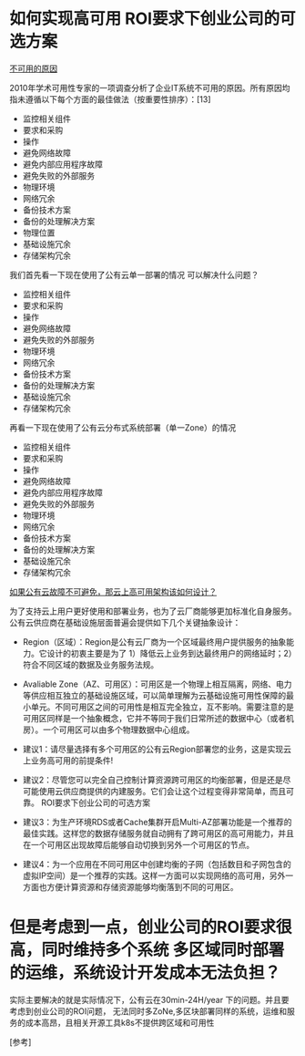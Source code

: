 #  如何实现高可用 ROI要求下创业公司的可选方案

  [不可用的原因](https://en.wikipedia.org/wiki/High_availability#cite_note-15)
  
  2010年学术可用性专家的一项调查分析了企业IT系统不可用的原因。所有原因均指未遵循以下每个方面的最佳做法（按重要性排序）：[13]
  
  + 监控相关组件
  + 要求和采购
  + 操作
  + 避免网络故障
  + 避免内部应用程序故障
  + 避免失败的外部服务
  + 物理环境
  + 网络冗余
  + 备份技术方案
  + 备份的处理解决方案
  + 物理位置
  + 基础设施冗余
  + 存储架构冗余

  我们首先看一下现在使用了公有云单一部署的情况 可以解决什么问题？ 
   + 监控相关组件
   + 要求和采购
   + 操作
   + 避免网络故障
   + 避免失败的外部服务
   + 物理环境
   + 网络冗余
   + 备份技术方案
   + 备份的处理解决方案
   + 基础设施冗余
   + 存储架构冗余
  
  再看一下现在使用了公有云分布式系统部署（单一Zone）的情况
   + 监控相关组件
   + 要求和采购
   + 操作
   + 避免网络故障
   + 避免内部应用程序故障
   + 避免失败的外部服务
   + 物理环境
   + 网络冗余
   + 备份技术方案
   + 备份的处理解决方案
   + 基础设施冗余
   + 存储架构冗余
  
  [如果公有云故障不可避免，那云上高可用架构该如何设计？](http://blog.fit2cloud.com/2016/08/14/ha-on-cloud-design.html)
 
  为了支持云上用户更好使用和部署业务，也为了云厂商能够更加标准化自身服务。公有云供应商在基础设施层面普遍会提供如下几个关键抽象设计：
  
  + Region（区域）：Region是公有云厂商为一个区域最终用户提供服务的抽象能力。它设计的初衷主要是为了 1）降低云上业务到达最终用户的网络延时；2）符合不同区域的数据及业务服务法规。
  + Avaliable Zone（AZ、可用区）：可用区是一个物理上相互隔离，网络、电力等供应相互独立的基础设施区域，可以简单理解为云基础设施可用性保障的最小单元。不同可用区之间的可用性是相互完全独立，互不影响。需要注意的是可用区同样是一个抽象概念，它并不等同于我们日常所述的数据中心（或者机房）。一个可用区可以由多个物理数据中心组成。

+ 建议1：请尽量选择有多个可用区的公有云Region部署您的业务，这是实现云上业务高可用的前提条件!
+ 建议2：尽管您可以完全自己控制计算资源跨可用区的均衡部署，但是还是尽可能使用云供应商提供的内建服务。它们会让这个过程变得非常简单，而且可靠。
 ROI要求下创业公司的可选方案 
+ 建议3：为生产环境RDS或者Cache集群开启Multi-AZ部署功能是一个推荐的最佳实践。这样您的数据存储服务就自动拥有了跨可用区的高可用能力，并且在一个可用区出现故障后能够自动切换到另外一个可用区的节点。
+ 建议4：为一个应用在不同可用区中创建均衡的子网（包括数目和子网包含的虚拟IP空间）是一个推荐的实践。这样一方面可以实现网络的高可用，另外一方面也方便计算资源和存储资源能够均衡落到不同的可用区。
 
#  但是考虑到一点，创业公司的ROI要求很高，同时维持多个系统 多区域同时部署的运维，系统设计开发成本无法负担？
 
 实际主要解决的就是实际情况下，公有云在30min-24H/year 下的问题。并且要考虑到创业公司的ROI问题，
 无法同时多ZoNe,多区块部署同样的系统，运维和服务的成本高昂，且相关开源工具k8s不提供跨区域和可用性
 
 
 [参考]